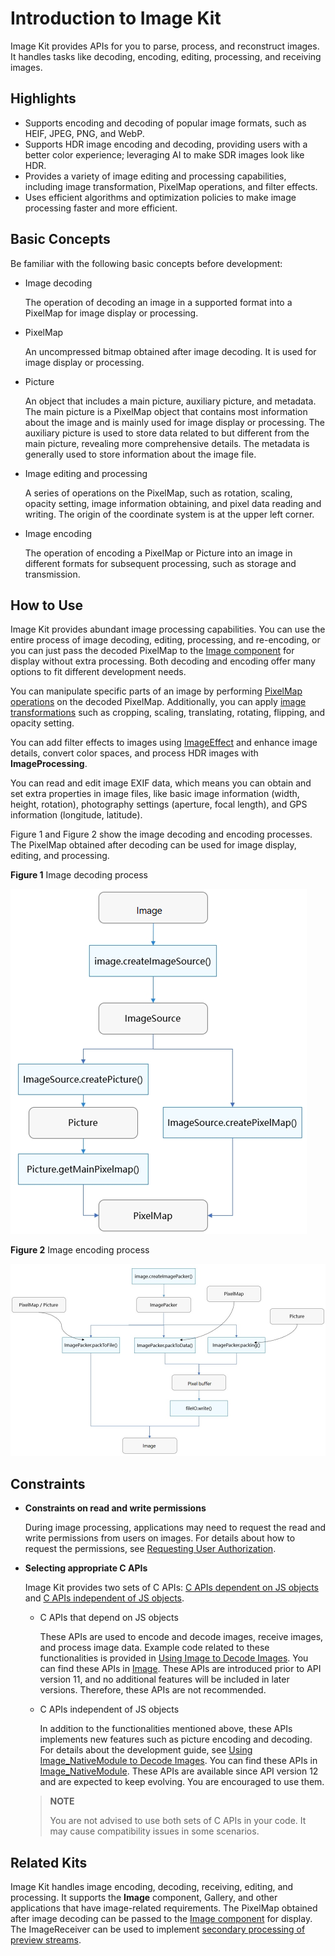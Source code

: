# Introduction to Image Kit

Image Kit provides APIs for you to parse, process, and reconstruct images. It handles tasks like decoding, encoding, editing, processing, and receiving images.

## Highlights

- Supports encoding and decoding of popular image formats, such as HEIF, JPEG, PNG, and WebP.
- Supports HDR image encoding and decoding, providing users with a better color experience; leveraging AI to make SDR images look like HDR.
- Provides a variety of image editing and processing capabilities, including image transformation, PixelMap operations, and filter effects.
- Uses efficient algorithms and optimization policies to make image processing faster and more efficient.

## Basic Concepts
Be familiar with the following basic concepts before development:

- Image decoding
  
  The operation of decoding an image in a supported format into a PixelMap for image display or processing.

- PixelMap

  An uncompressed bitmap obtained after image decoding. It is used for image display or processing.

- Picture
  
  An object that includes a main picture, auxiliary picture, and metadata. The main picture is a PixelMap object that contains most information about the image and is mainly used for image display or processing. The auxiliary picture is used to store data related to but different from the main picture, revealing more comprehensive details. The metadata is generally used to store information about the image file.

- Image editing and processing

  A series of operations on the PixelMap, such as rotation, scaling, opacity setting, image information obtaining, and pixel data reading and writing. The origin of the coordinate system is at the upper left corner.

- Image encoding

  The operation of encoding a PixelMap or Picture into an image in different formats for subsequent processing, such as storage and transmission.

## How to Use

Image Kit provides abundant image processing capabilities. You can use the entire process of image decoding, editing, processing, and re-encoding, or you can just pass the decoded PixelMap to the [Image component](../../ui/arkts-graphics-display.md) for display without extra processing. Both decoding and encoding offer many options to fit different development needs.

You can manipulate specific parts of an image by performing [PixelMap operations](../image/image-pixelmap-operation.md) on the decoded PixelMap. Additionally, you can apply [image transformations](../image/image-transformation.md) such as cropping, scaling, translating, rotating, flipping, and opacity setting.

You can add filter effects to images using [ImageEffect](../image/image-effect-guidelines.md) and enhance image details, convert color spaces, and process HDR images with **ImageProcessing**.

You can read and edit image EXIF data, which means you can obtain and set extra properties in image files, like basic image information (width, height, rotation), photography settings (aperture, focal length), and GPS information (longitude, latitude).

Figure 1 and Figure 2 show the image decoding and encoding processes. The PixelMap obtained after decoding can be used for image display, editing, and processing.

**Figure 1** Image decoding process

![Image development process](figures/image-decoding.png)

**Figure 2** Image encoding process

![Image development process](figures/image-encoding.png)


## Constraints

- **Constraints on read and write permissions**

  During image processing, applications may need to request the read and write permissions from users on images. For details about how to request the permissions, see [Requesting User Authorization](../../security/AccessToken/request-user-authorization.md).

- **Selecting appropriate C APIs**
  
  Image Kit provides two sets of C APIs: [C APIs dependent on JS objects](../../reference/apis-image-kit/image.md) and [C APIs independent of JS objects](../../reference/apis-image-kit/_image___native_module.md).
  - C APIs that depend on JS objects
  
    These APIs are used to encode and decode images, receive images, and process image data. Example code related to these functionalities is provided in [Using Image to Decode Images](image-decoding-native.md). You can find these APIs in [Image](../../reference/apis-image-kit/image.md). These APIs are introduced prior to API version 11, and no additional features will be included in later versions. Therefore, these APIs are not recommended.

  - C APIs independent of JS objects
  
    In addition to the functionalities mentioned above, these APIs implements new features such as picture encoding and decoding. For details about the development guide, see [Using Image_NativeModule to Decode Images](image-source-c.md). You can find these APIs in [Image_NativeModule](../../reference/apis-image-kit/_image___native_module.md). These APIs are available since API version 12 and are expected to keep evolving. You are encouraged to use them.

  > **NOTE**
  >
  > You are not advised to use both sets of C APIs in your code. It may cause compatibility issues in some scenarios.

## Related Kits

Image Kit handles image encoding, decoding, receiving, editing, and processing. It supports the **Image** component, Gallery, and other applications that have image-related requirements. The PixelMap obtained after image decoding can be passed to the [Image component](../../ui/arkts-graphics-display.md) for display. The ImageReceiver can be used to implement [secondary processing of preview streams](../camera/native-camera-preview-imageReceiver.md).

